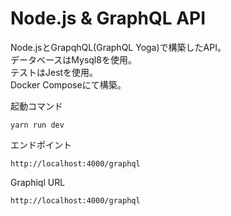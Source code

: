 # Node.js & GraphQL API

Node.jsとGrapqhQL(GraphQL Yoga)で構築したAPI。  
データベースはMysql8を使用。  
テストはJestを使用。  
Docker Composeにて構築。

起動コマンド

```
yarn run dev
```

エンドポイント

```
http://localhost:4000/graphql
```

Graphiql URL

```
http://localhost:4000/graphql
```
